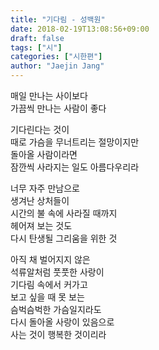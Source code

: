 ```yaml
---
title: "기다림 - 성백원"
date: 2018-02-19T13:08:56+09:00
draft: false
tags: ["시"]
categories: ["시한편"]
author: "Jaejin Jang"
---
```


매일 만나는 사이보다  
가끔씩 만나는 사람이 좋다

기다린다는 것이  
때로 가슴을 무너트리는 절망이지만  
돌아올 사람이라면  
잠깐씩 사라지는 일도 아름다우리라

너무 자주 만남으로  
생겨난 상처들이  
시간의 불 속에 사라질 때까지  
헤어져 보는 것도  
다시 탄생될 그리움을 위한 것

아직 채 벌어지지 않은  
석류알처럼 풋풋한 사랑이  
기다림 속에서 커가고  
보고 싶을 때 못 보는  
슴벅슴벅한 가슴일지라도  
다시 돌아올 사랑이 있음으로  
사는 것이 행복한 것이리라
